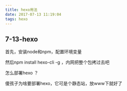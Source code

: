```yaml
---
title: hexo用法
date: 2017-07-13 11:19:04
tags: hexo
---
```


## 7-13-hexo

首先，安装node和npm，配置环境变量

然后npm install hexo-cli -g ，内网把整个包拷过去吧

怎么部署hexo ？

傻孩子为啥要部署hexo，它可是个静态站，放www下就好了